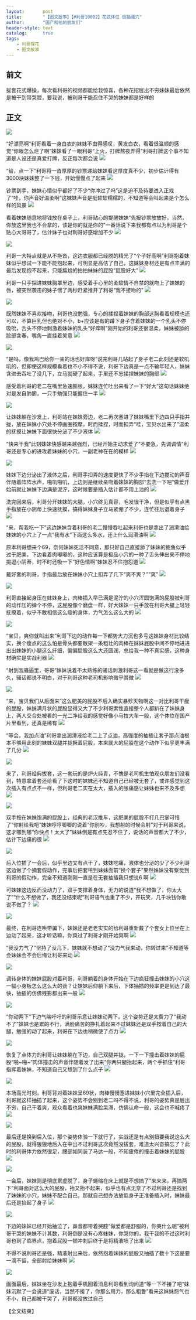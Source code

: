 ```yaml
---
layout:       post
title:        "【图文故事】【#利哥10002】花式体位 倒插骚穴"
author:       "国产和他的朋友们"
header-style: text
catalog:      true
tags:
    - 利哥探花
    - 图文故事
---
```


## 前文

拔套花式爆操，每次看利哥的视频都能给我惊喜，各种花招层出不穷妹妹最后依然是被干到带哭腔，要我说，被利哥干能忍住不哭的妹妹都是好样的

## 正文

![](https://t.1rbdm.app/tupian/forum/202412/20/135451ah6rozz9k7dkmz9m.gif)

“好漂亮啊”利哥看着一身白衣的妹妹不由得感叹，黄发白衣，看着很温顺的感觉“你眼怎么烂了啊”妹妹看了一眼利哥“上火，打牌熬夜弄得”利哥打牌这个事不知道是人设还是真爱打牌，反正每次都会说
![](https://t.1rbdm.app/tupian/forum/202412/20/135457yi2af4rf4kkshspp.gif)

“给，点一下”利哥将一沓厚厚的钞票递给妹妹看这厚度真不少，初步估计得有3000块妹妹整了一下钱，开始慢慢点了起来
![](https://t.1rbdm.app/tupian/forum/202412/20/135500djlepnb4jhjend4t.gif)

钞票到手，妹妹心情似乎都好了不少“你冲过了吗”这是迫不及待要进入正戏了“哇，你声音好温柔啊”这妹妹声音是挺软软糯糯的，不知道等会叫起来是个怎么样的风景
![](https://t.1rbdm.app/tupian/forum/202412/20/135504veknzntbtndnntme.gif)

看着妹妹随意地将钱放在桌子上，利哥贴心的提醒妹妹“先报钞票放放好，当然，你放这里我也不会拿的，该是你的就是你的”一番话说下来我都有点以为利哥是个贴心大哥哥了，估计妹子也对利哥好感增加不少
![](https://t.1rbdm.app/tupian/forum/202412/20/135508vc8sfj8aen8exa8c.gif)

![](https://t.1rbdm.app/tupian/forum/202412/20/135509nzrk0hjwh4hru2m2.gif)

利哥一大特点就是从不拖沓，这边衣服都已经脱的精光了“个子好高啊”利哥抱着妹妹似乎想试一下能不能抱起来，可明显是高估了自己，这妹妹身材还是有点丰满的最后发现抱不起来，只能尴尬的拍拍妹妹的屁股“屁股好大”
![](https://t.1rbdm.app/tupian/forum/202412/20/135511chih9otxxttqti84.gif)

利哥一只手探进妹妹胸罩里边，感受着手心里的柔软情不自禁的就吻上了妹妹的唇，被突然袭击的妹子愣了两秒赶紧推开了利哥“我不接吻的”
![](https://t.1rbdm.app/tupian/forum/202412/20/135515jb3sx715m3mxb1ia.gif)

![](https://t.1rbdm.app/tupian/forum/202412/20/135519yfyqfxqntg4ooqx5.gif)

既然妹妹不喜欢接吻，利哥也没勉强，专心的揉捏着妹妹的胸部这胸看着规模也还可以，不算巨乳但也绝对不小，b+应该是有的蹲下身子含着妹妹的一个乳头不停吸吮，舌头不停地刺激着妹妹的乳头“好痒啊”刚开始的利哥还很温柔，妹妹被舔的脸部含春，嘴角一直挂着笑意
![](https://t.1rbdm.app/tupian/forum/202412/20/135524vi5pi8wxgxzllblg.gif)

![](https://t.1rbdm.app/tupian/forum/202412/20/135527lr2y9ssgrlspgmsc.gif)

“是吗，像我鸡巴给你一亲的话也好痒呀”说完利哥几站起了身子老二此刻还是软叽叽的，但即使这样规模看着也不小不得不说，利哥下边真是一点不输年轻人，妹妹含进去吞吐了没几下，立马就硬了起来，手里还不忘揉捏妹妹的胸部
![](https://t.1rbdm.app/tupian/forum/202412/20/135532kyw9z0yrxg9x9xc2.gif)

感受着利哥的老二在嘴里急速膨胀，妹妹连忙吐出来看了一下“好大”这句话妹妹绝对是发自肺腑，一只手勉强只能握住一半
![](https://t.1rbdm.app/tupian/forum/202412/20/135535xy6y6db4bbyo60qn.gif)

![](https://t.1rbdm.app/tupian/forum/202412/20/135538qwwewku0qawwbmqa.gif)

让妹妹躺在沙发上，利哥站在妹妹旁边，老二再次塞进了妹妹嘴里下边四只手指并拢，放在妹妹小穴处不停画圈按摩，时而揉捏，时而扣弄“哇，宝贝水出来了”温柔的抚摸让妹妹下面很快分泌了不少液体
![](https://t.1rbdm.app/tupian/forum/202412/20/135541wualawaa8ukagvlr.gif)

“快来干我”此刻妹妹快感越来越强烈，已经开始主动求爱了“不要急，先调调情”利哥还是专心的进攻着妹妹的小穴，一副老神在在的模样
![](https://t.1rbdm.app/tupian/forum/202412/20/135543yx22xxyv9997gygr.gif)

![](https://t.1rbdm.app/tupian/forum/202412/20/135546sppds44wwr4wns40.gif)

妹妹下边分泌出了液体之后，利哥手扣弄的速度更快了不少手指在下边搅动的声音伴随着阵阵水声，啪叽啪叽，上边则是继续亲吻着妹妹的胸部“去洗一下吧”做爱开始前就让妹妹下边满是泥泞，这时候要是插入估计都不用上油的
![](https://t.1rbdm.app/tupian/forum/202412/20/135552x2mdvmj6ufp332u7.gif)

洗完回来后，利哥分开妹妹的大腿，小穴终见真容，毛发很干净，但是似乎有点黑手指放在小阴蒂上快速抚摸，搞得妹妹身子立马紧绷了不少，连忙往后退着身子
![](https://t.1rbdm.app/tupian/forum/202412/20/135557v5ez210hizsv67h5.gif)

“来，帮我吃一下”这边妹妹含着利哥的老二慢慢吞吐起来利哥也是拿出了润滑油给妹妹的小穴上了一点“我有水”下面这么多水，还上什么润滑油啊
![](https://t.1rbdm.app/tupian/forum/202412/20/135601laaryxxjjgz4jzaa.gif)

原本利哥想来个69，奈何妹妹死活不同意，那只好自己直接舔了妹妹的鲍鱼似乎过于肥美，下边看着肉嘟嘟的，这种应该算是极品小穴的一种了舌头伸出来不停地挑逗小阴蒂，时不时还吸一下“好色情啊”妹妹忍不住抱怨道
![](https://t.1rbdm.app/tupian/forum/202412/20/135605rnxqnoe5s1essptn.gif)

戴好套的利哥，手指最后放在妹妹小穴上扣弄了几下“爽不爽？”“爽”
![](https://t.1rbdm.app/tupian/forum/202412/20/135610kg7kok2okkkn7kgg.gif)

![](https://t.1rbdm.app/tupian/forum/202412/20/135614rin4bhrraa4p7hz4.gif)

利哥直接起身压在妹妹身上，肉棒插入早已满是泥泞的小穴浑圆饱满的屁股被利哥的动作压的弹个不停，这屁股像个磨盘一样，好大妹妹一只手放在利哥大腿上轻轻抚摸着，似乎不敢相信这么瘦的身体，力气怎么这么大的
![](https://t.1rbdm.app/tupian/forum/202412/20/135617odrrzdnibno3td1o.gif)

![](https://t.1rbdm.app/tupian/forum/202412/20/135622jmma9gas9qbab9mm.gif)

“宝贝，爽你就叫出来”利哥下边的动作每一下都势大力沉也多亏这妹妹身材比较结实，换个瘦点的这么怕是骨头都要散架一条粗壮的肉棒在妹妹屁股中间不停地进进出出妹妹的小腿这么纤细，偏偏屁股这么大还圆润，总给我一种不真实感，这种身材确实是实战利器
![](https://t.1rbdm.app/tupian/forum/202412/20/135626e6x6kdvkz0jpkxpm.gif)

“射到我骚逼里，哥哥”妹妹说着不太熟练的骚话刺激利哥这一看就是做这行没多久，骚话都说不明白，对于利哥这种老司机影响微乎其微
![](https://t.1rbdm.app/tupian/forum/202412/20/135631gz2fn1mqmfjdqtta.gif)

![](https://t.1rbdm.app/tupian/forum/202412/20/135635s95duwuhv9vu5dll.gif)

“来，宝贝我们从后面来”这么肥美的屁股不后入确实暴殄天物啊这一对比利哥干瘦的屁股，妹妹满月状的屁股显得又大了不少利哥索性直接整个人都趴在了妹妹身上，两人交合处被看的一光二净给我的感觉好像小马拉大车一般，这个体位在国产片里看到，还真是稀有
![](https://t.1rbdm.app/tupian/forum/202412/20/135638orflvrlqf7lyrjjy.gif)

“等会，我加点油”利哥拿出润滑液给老二上了点油，高强度的抽插让套子那点油根本不够用此刻的妹妹双腿并拢撅着屁股，本来就大的屁股在这个动作下似乎更丰满了几分
![](https://t.1rbdm.app/tupian/forum/202412/20/135642f5nqfzjo4zhboo4f.gif)

![](https://t.1rbdm.app/tupian/forum/202412/20/135647qlpntr2ss5bjotem.gif)

来了，利哥经典拔套，这一套玩的是炉火纯青，不愧是老司机生怕观众朋友们没看到，特意拿着套还给看了下这时的妹妹还不知道自己已经被无套了，或许感觉到这次插入有点点不一样，但利哥老二实在太大，插入的胀痛感让妹妹也来不及多想
![](https://t.1rbdm.app/tupian/forum/202412/20/135652gudwqqee08wq5wcw.gif)

![](https://t.1rbdm.app/tupian/forum/202412/20/135658uso1ouwsssclwssh.gif)

双手按在妹妹饱满的屁股上，经典的老汉推车，这肥美的屁股不打几巴掌可惜了“你射给我吧”妹妹哼哼唧唧的说着“你别吵，我想射的时候会射”对于利哥来说，这才哪到哪“你快点！太大了”妹妹倒是有点先忍不住了，说话的声音都大了不少，估计下边痛的很
![](https://t.1rbdm.app/tupian/forum/202412/20/135703y36j6tty5yd23i5j.gif)

![](https://t.1rbdm.app/tupian/forum/202412/20/135709qlcncqnq7adqzpc7.gif)

后入位插了一会后，似乎里边又有点干了，妹妹吃痛，液体也分泌的少了不少利哥这边做了个摘套假动作，完事后把套甩到妹妹面前“换个套子”果然妹妹没有察觉到利哥的假动作，完全不知道刚刚一直是在无套抽插我只想说6  啊
![](https://t.1rbdm.app/tupian/forum/202412/20/135714fqtaujooyku2dxk5.gif)

可妹妹这边反而没动力了，双手支撑着身体，无力的说道“我不想做了，你太大了”“什么不想做了，我还没结束呢”利哥语气也重了不少，开玩笑，几千块钱你敢说不做了？
![](https://t.1rbdm.app/tupian/forum/202412/20/135716y1ierhnzore1nyzi.gif)

![](https://t.1rbdm.app/tupian/forum/202412/20/135719o0xpj3zfw1u8eo3w.gif)

最终，在利哥连哄带骗下，妹妹还是老老实实的给利哥重新戴了个套女上位坐在上边动了起来，这才听话嘛，你爽过了利哥才刚开始爽啊
![](https://t.1rbdm.app/tupian/forum/202412/20/135721oiiv8bq7iavciw8w.gif)

“我没力气了”坚持了没几下，妹妹就不想动了“没力气我来动，你转过来”不知道等会妹妹会不会后悔让利哥来动
![](https://t.1rbdm.app/tupian/forum/202412/20/135725gff0pt4zpkp5uocg.gif)

![](https://t.1rbdm.app/tupian/forum/202412/20/135728gi9j0z1509yyycuy.gif)

调转身体的妹妹屁股对着利哥，利哥躺着的身体开始在下边疯狂撞击妹妹的小穴这一幅小身板怎么这么大的劲？让妹妹后仰躺下来后，下体抽插的频率更是到达了最快，抽插的仿佛残影都出来一般
![](https://t.1rbdm.app/tupian/forum/202412/20/135734vgq4ttkucgnlaydm.gif)

![](https://t.1rbdm.app/tupian/forum/202412/20/135737zvazdppgnvussblz.gif)

“你动两下”下边气喘吁吁的利哥示意让妹妹动两下，这个姿势还是太费力了“我动不了”妹妹也是累的不行，满脸痛苦的挣扎着起来不过妹妹还是双手按着自己的大腿，勉强的动了起来，利哥在下边也稍微使了点力
![](https://t.1rbdm.app/tupian/forum/202412/20/135741a98qpgzqsqz3w7es.gif)

![](https://t.1rbdm.app/tupian/forum/202412/20/135743d9q1i8zzla3yvbb6.gif)

恢复了点体力的利哥让妹妹躺在下边，自己双腿并拢，一下一下撞击着妹妹的屁股“啪~啪~”肉体撞击的声音伴随着发了出来“你两只腿抬起来，两个手抓住”利哥指挥着妹妹，不知道自己又想到了什么点子
![](https://t.1rbdm.app/tupian/forum/202412/20/135747ueuxczouesz72ysd.gif)

![](https://t.1rbdm.app/tupian/forum/202412/20/135751xisshrk7vzhkikzg.gif)

本场高光时刻，利哥背对着妹妹呈69状，肉棒慢慢塞进妹妹小穴里完全插入后，利哥就这样抽插了起来，这个姿势不会别到老二吗不得不说，利哥的姿势真是层出不穷，自己干着爽，观众看着也爽妹妹满脸呆滞，仿佛认命一般，这会也不喊疼了
![](https://t.1rbdm.app/tupian/forum/202412/20/135755ad7b7x9lb7euly80.gif)

![](https://t.1rbdm.app/tupian/forum/202412/20/140554wbiitzjzrrtneb3r.gif)

最后还是换到后入位，那个姿势体验一下就行了，实战还是有点别扭要我说这么大的屁股，就得狠狠地后入在中出不过利哥这次竟然没拔套，难道太兴奋搞忘了？此时的利哥体力依然很足，腰部如同装了马达一般，不知疲倦的撞击着妹妹的屁股
![](https://t.1rbdm.app/tupian/forum/202412/20/135759gn2nn9evln08lf2f.gif)

![](https://t.1rbdm.app/tupian/forum/202412/20/135802dwjxx9ws6kbjxy79.gif)

一会后，妹妹则是彻底累虚脱了，身子蜷缩在床上就是不想搞了“来来来，再搞两下”利哥面对这么大的屁股，抬又抬不起来，似乎也有点无奈了不过利哥还是找到了妹妹的小穴，妹妹不配合自己，那就自己想办法放低身子正准备插入时，妹妹最后还是抬起了身子
![](https://t.1rbdm.app/tupian/forum/202412/20/135805g9irxxg94xrvcv3a.gif)

![](https://t.1rbdm.app/tupian/forum/202412/20/135809ruiczeuuxlezi4is.gif)

下边的妹妹已经开始抽泣了，鼻音都带着哭腔“做爱都是舒服的，你哭什么呢”被利哥干哭的妹妹不计其数，利哥倒是没有心疼妹妹，你哭你的，我干我的不过这时利哥也到了临界点，抱着屁股一顿冲刺后终于是将精液喷了出来
![](https://t.1rbdm.app/tupian/forum/202412/20/135812vyymddw2m2wezqdb.gif)

不得不说利哥还是强，精液射出来后，依然抱着妹妹的屁股又抽插了数十下这是要一滴不留，全部射给妹妹啊
![](https://t.1rbdm.app/tupian/forum/202412/20/135815lwhq7nphw7waetta.gif)

![](https://t.1rbdm.app/tupian/forum/202412/20/135820hrqhd1zi4tw1tii1.gif)

画面最后，妹妹坐在沙发上抱着手机回着消息利哥看到询问道“等一下不接了吧”妹妹沉默了一会说道“废话，当然不接了，你那么用力，那么粗鲁”看来这妹妹怨气也不小，自己都被干哭了，利哥都没放过自己

【全文结束】